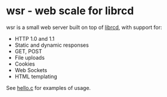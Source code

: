 wsr - web scale for librcd
===

wsr is a small web server built on top of [librcd](https://github.com/jumpstarter-io/librcd), with support for:

* HTTP 1.0 and 1.1
* Static and dynamic responses
* GET, POST
* File uploads
* Cookies
* Web Sockets
* HTML templating

See [hello.c](https://github.com/jumpstarter-io/wsr/blob/master/examples/hello/src/hello.c) for examples of usage.
